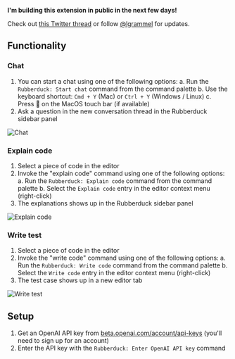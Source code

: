 **I'm building this extension in public in the next few days!**

Check out [this Twitter thread](https://twitter.com/lgrammel/status/1618546466678804481) or follow [@lgrammel](https://twitter.com/lgrammel) for updates.

## Functionality

### Chat

1. You can start a chat using one of the following options:
   a. Run the `Rubberduck: Start chat` command from the command palette
   b. Use the keyboard shortcut: `Cmd + Y` (Mac) or `Ctrl + Y` (Windows / Linux)
   c. Press 💬 on the MacOS touch bar (if available)
2. Ask a question in the new conversation thread in the Rubberduck sidebar panel

![Chat](https://raw.githubusercontent.com/rubberduck-ai/rubberduck-vscode/main/app/vscode/asset/media/screenshot-start-chat.png)

### Explain code

1. Select a piece of code in the editor
2. Invoke the "explain code" command using one of the following options:
   a. Run the `Rubberduck: Explain code` command from the command palette
   b. Select the `Explain code` entry in the editor context menu (right-click)
3. The explanations shows up in the Rubberduck sidebar panel

![Explain code](https://raw.githubusercontent.com/rubberduck-ai/rubberduck-vscode/main/app/vscode/asset/media/screenshot-code-explanation.png)

### Write test

1. Select a piece of code in the editor
2. Invoke the "write code" command using one of the following options:
   a. Run the `Rubberduck: Write code` command from the command palette
   b. Select the `Write code` entry in the editor context menu (right-click)
3. The test case shows up in a new editor tab

![Write test](https://raw.githubusercontent.com/rubberduck-ai/rubberduck-vscode/main/app/vscode/asset/media/screenshot-write-test.gif)

## Setup

1. Get an OpenAI API key from [beta.openai.com/account/api-keys](https://beta.openai.com/account/api-keys) (you'll need to sign up for an account)
2. Enter the API key with the `Rubberduck: Enter OpenAI API key` command

